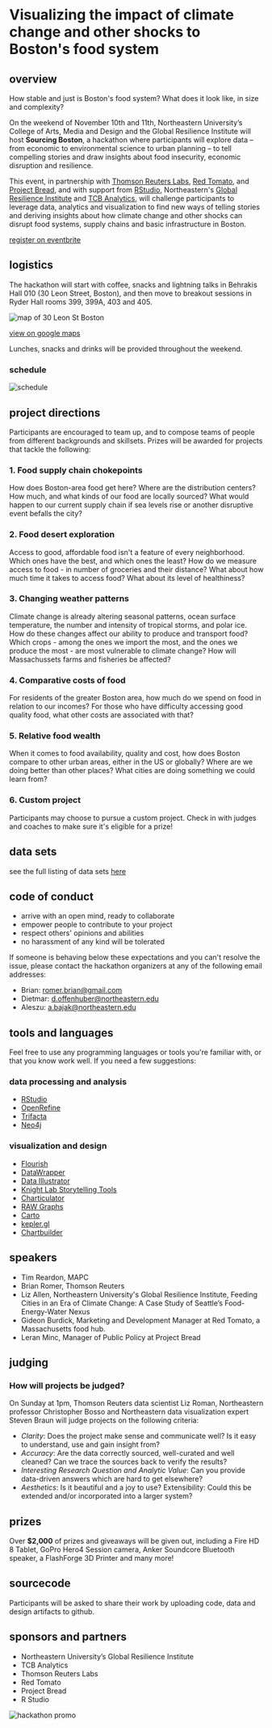 # Visualizing the impact of climate change and other shocks to Boston's food system

## overview

How stable and just is Boston's food system? What does it look like, in size and complexity? 

On the weekend of November 10th and 11th, Northeastern University’s College of Arts, Media and Design and the Global Resilience Institute will host **Sourcing Boston**, a hackathon where participants will explore data – from economic to environmental science to urban planning – to tell compelling stories and draw insights about food insecurity, economic disruption and resilience.

This event, in partnership with [Thomson Reuters Labs](https://innovation.thomsonreuters.com/en/labs.html), [Red Tomato](https://www.redtomato.org/), and [Project Bread](http://www.projectbread.org/about-project-bread/), and with support from [RStudio](https://www.rstudio.com/), Northeastern's [Global Resilience Institute](https://globalresilience.northeastern.edu) and [TCB Analytics](http://tcbanalytics.com/), will challenge participants to leverage data, analytics and visualization to find new ways of telling stories and deriving insights about how climate change and other shocks can disrupt food systems, supply chains and basic infrastructure in Boston.

[register on eventbrite](http://bit.ly/sourcingboston)

## logistics

The hackathon will start with coffee, snacks and lightning talks in Behrakis Hall 010 (30 Leon Street, Boston), and then move to breakout sessions in Ryder Hall rooms 399, 399A, 403 and 405. 

![map of 30 Leon St Boston](images/map.png)

[view on google maps](https://www.google.com/maps/place/Behrakis+Health+Sciences+Center,+30+Leon+St,+Boston,+MA+02115/@42.3371872,-71.0941257,16.34z/data=!4m5!3m4!1s0x89e37a2186d3bb6f:0xfd38cae6175b8ff6!8m2!3d42.3367142!4d-71.0916533)

Lunches, snacks and drinks will be provided throughout the weekend. 

### schedule

![schedule](images/sourcing-boston-schedule.png)

## project directions

Participants are encouraged to team up, and to compose teams of people from different backgrounds and skillsets. Prizes will be awarded for projects that tackle the following:


### 1. Food supply chain chokepoints
How does Boston-area food get here? Where are the distribution centers? How much, and what kinds of our food are locally sourced? What would happen to our current supply chain if sea levels rise or another disruptive event befalls the city?

### 2. Food desert exploration
Access to good, affordable food isn't a feature of every neighborhood. Which ones have the best, and which ones the least? How do we measure access to food - in number of groceries and their distance? What about how much time it takes to access food? What about its level of healthiness? 

### 3. Changing weather patterns
Climate change is already altering seasonal patterns, ocean surface temperature, the number and intensity of tropical storms, and polar ice. How do these changes affect our ability to produce and transport food? Which crops - among the ones we import the most, and the ones we produce the most - are most vulnerable to climate change? How will Massachussets farms and fisheries be affected? 

### 4. Comparative costs of food
For residents of the greater Boston area, how much do we spend on food in relation to our incomes? For those who have difficulty accessing good quality food, what other costs are associated with that? 

### 5. Relative food wealth
When it comes to food availability, quality and cost, how does Boston compare to other urban areas, either in the US or globally? Where are we doing better than other places? What cities are doing something we could learn from? 

### 6. Custom project
Participants may choose to pursue a custom project. Check in with judges and coaches to make sure it's eligible for a prize!

## data sets
see the full listing of data sets [here](data/datasets.md)

## code of conduct
* arrive with an open mind, ready to collaborate
* empower people to contribute to your project
* respect others' opinions and abilities
* no harassment of any kind will be tolerated

If someone is behaving below these expectations and you can't resolve the issue, please contact the hackathon organizers at any of the following email addresses:

* Brian: romer.brian@gmail.com
* Dietmar: d.offenhuber@northeastern.edu
* Aleszu: a.bajak@northeastern.edu

## tools and languages
Feel free to use any programming languages or tools you're familiar with, or that you know work well. If you need a few suggestions:

### data processing and analysis
* [RStudio](https://www.rstudio.com/products/rstudio/)
* [OpenRefine](http://openrefine.org/)
* [Trifacta](https://www.trifacta.com/start-wrangling/)
* [Neo4j](https://neo4j.com/)


### visualization and design
* [Flourish](https://flourish.studio/)
* [DataWrapper](https://www.datawrapper.de/)
* [Data Illustrator](http://data-illustrator.com/)
* [Knight Lab Storytelling Tools](https://knightlab.northwestern.edu/projects/)
* [Charticulator](https://charticulator.com/)
* [RAW Graphs](https://rawgraphs.io/)
* [Carto](https://carto.com/)
* [kepler.gl](http://kepler.gl/#/)
* [Chartbuilder](https://quartz.github.io/Chartbuilder/)

## speakers

* Tim Reardon, MAPC
* Brian Romer, Thomson Reuters
* Liz Allen, Northeastern University's Global Resilience Institute, Feeding Cities in an Era of Climate Change: A Case Study of Seattle’s Food-Energy-Water Nexus
* Gideon Burdick, Marketing and Development Manager at Red Tomato, a Massachusetts food hub.
* Leran Minc, Manager of Public Policy at Project Bread

## judging
### How will projects be judged?

On Sunday at 1pm, Thomson Reuters data scientist Liz Roman, Northeastern professor Christopher Bosso and Northeastern data visualization expert Steven Braun will judge projects on the following criteria:

* *Clarity*: Does the project make sense and communicate well? Is it easy to understand, use and gain insight from?
* *Accuracy*: Are the data correctly sourced, well-curated and well cleaned? Can we trace the sources back to verify the results?
* *Interesting Research Question and Analytic Value*: Can you provide data-driven answers which are hard to get elsewhere?
* *Aesthetics*: Is it beautiful and a joy to use?
Extensibility: Could this be extended and/or incorporated into a larger system?

## prizes
Over **$2,000** of prizes and giveaways will be given out, including a Fire HD 8 Tablet, GoPro Hero4 Session camera, Anker Soundcore Bluetooth speaker, a FlashForge 3D Printer and many more!

## sourcecode

Participants will be asked to share their work by uploading code, data and design artifacts to github.

## sponsors and partners

* Northeastern University’s Global Resilience Institute
* TCB Analytics
* Thomson Reuters Labs
* Red Tomato
* Project Bread
* R Studio



![hackathon promo](images/sourcingBoston_promo.jpg)
